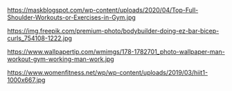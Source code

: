 https://maskblogspot.com/wp-content/uploads/2020/04/Top-Full-Shoulder-Workouts-or-Exercises-in-Gym.jpg

https://img.freepik.com/premium-photo/bodybuilder-doing-ez-bar-bicep-curls_754108-1222.jpg

https://www.wallpapertip.com/wmimgs/178-1782701_photo-wallpaper-man-workout-gym-working-man-work.jpg

https://www.womenfitness.net/wp/wp-content/uploads/2019/03/hiit1-1000x667.jpg

